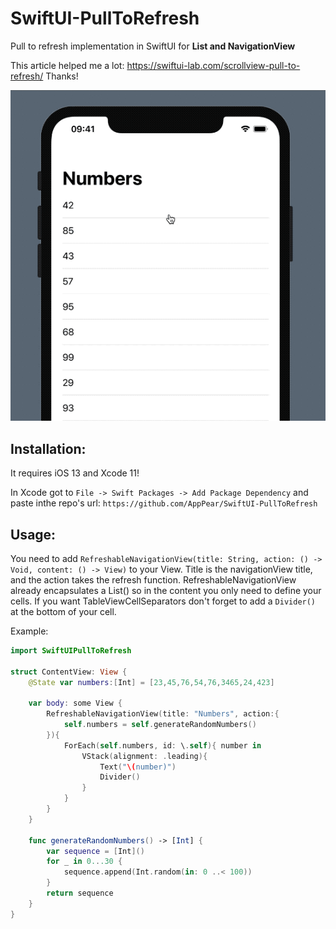 # SwiftUI-PullToRefresh

Pull to refresh implementation in SwiftUI for **List and NavigationView**

This article helped me a lot: https://swiftui-lab.com/scrollview-pull-to-refresh/
Thanks!

![pulltorefresh](./pull.gif "pulltorefresh")

## Installation: 

It requires iOS 13 and Xcode 11!

In Xcode got to `File -> Swift Packages -> Add Package Dependency` and paste inthe repo's url: `https://github.com/AppPear/SwiftUI-PullToRefresh`  

## Usage: 
You need to add `RefreshableNavigationView(title: String, action: () -> Void, content: () -> View)` to your View. Title is the navigationView title, and the action takes the refresh function. RefreshableNavigationView already encapsulates a List() so in the content you only need to define your cells. If you want TableViewCellSeparators don't forget to add a `Divider()` at the bottom of your cell.

Example: 

```swift
import SwiftUIPullToRefresh

struct ContentView: View {
    @State var numbers:[Int] = [23,45,76,54,76,3465,24,423]
    
    var body: some View {
        RefreshableNavigationView(title: "Numbers", action:{
            self.numbers = self.generateRandomNumbers()
        }){
            ForEach(self.numbers, id: \.self){ number in
                VStack(alignment: .leading){
                    Text("\(number)")
                    Divider()
                }
            }
        }
    }
    
    func generateRandomNumbers() -> [Int] {
        var sequence = [Int]()
        for _ in 0...30 {
            sequence.append(Int.random(in: 0 ..< 100))
        }
        return sequence
    }
}
```


